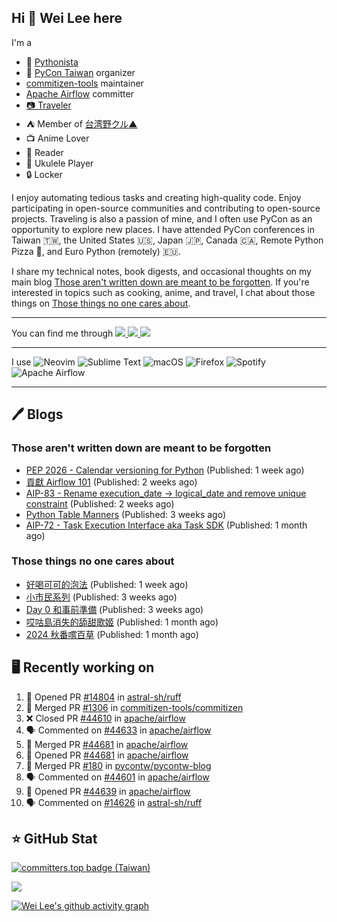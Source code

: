 ## Hi 👋 Wei Lee here

I'm a

* 🐍 [Pythonista](https://pycon-note.wei-lee.me/)
* 🐍 [PyCon Taiwan](https://tw.pycon.org/) organizer
* [commitizen-tools](https://github.com/commitizen-tools) maintainer
* [Apache Airflow](https://github.com/apache/airflow/) committer
* [📷 Traveler](https://travlog.wei-lee.me/)
* ⛺ Member of [台湾野クル▲](https://twitter.com/Taiwannokuru)
* 📺 Anime Lover
* 📖 Reader
* 🎵 Ukulele Player
* 🔒 Locker

I enjoy automating tedious tasks and creating high-quality code. Enjoy participating in open-source communities and contributing to open-source projects. Traveling is also a passion of mine, and I often use PyCon as an opportunity to explore new places. I have attended PyCon conferences in Taiwan 🇹🇼, the United States 🇺🇸, Japan 🇯🇵, Canada 🇨🇦, Remote Python Pizza 🍕, and Euro Python (remotely) 🇪🇺.

I share my technical notes, book digests, and occasional thoughts on my main blog [Those aren't written down are meant to be forgotten](https://blog.wei-lee.me/). If you're interested in topics such as cooking, anime, and travel, I chat about those things on [Those things no one cares about](https://travlog.wei-lee.me/).


---

<p align="left">
You can find me through
  <a href="https://in.linkedin.com/in/clleew" target="blank">
    <img src="https://img.shields.io/badge/LinkedIn-0077B5?style=for-the-badge&logo=linkedin&logoColor=white" />
  </a>
  <a href="https://twitter.com/clleew" target="blank">
    <img src="https://img.shields.io/badge/Twitter-1DA1F2?style=for-the-badge&logo=twitter&logoColor=white" />
  </a>
  <a href="https://github.com/Lee-W/" target="blank">
    <img src="https://img.shields.io/badge/GitHub-100000?style=for-the-badge&logo=github&logoColor=white" />
  </a>
</p>

---

I use ![Neovim](https://img.shields.io/badge/NeoVim-%2357A143.svg?&style=for-the-badge&logo=neovim&logoColor=white) ![Sublime Text](https://img.shields.io/badge/sublime_text-%23575757.svg?style=for-the-badge&logo=sublime-text&logoColor=important) ![macOS](https://img.shields.io/badge/mac%20os-000000?style=for-the-badge&logo=macos&logoColor=F0F0F0) ![Firefox](https://img.shields.io/badge/Firefox-FF7139?style=for-the-badge&logo=Firefox-Browser&logoColor=white) ![Spotify](https://img.shields.io/badge/Spotify-1ED760?style=for-the-badge&logo=spotify&logoColor=white) ![Apache Airflow](https://img.shields.io/badge/Apache%20Airflow-017CEE?style=for-the-badge&logo=Apache%20Airflow&logoColor=white)

---


## 🖊️ Blogs

### Those aren't written down are meant to be forgotten

* [PEP 2026 - Calendar versioning for Python](https://blog.wei-lee.me/posts/tech/2024/11/pep-2026) (Published: 1 week ago)
* [貢獻 Airflow 101](https://blog.wei-lee.me/posts/tech/2024/11/airflow-contribution-101) (Published: 2 weeks ago)
* [AIP-83 - Rename execution_date -&gt; logical_date and remove unique constraint](https://blog.wei-lee.me/posts/tech/2024/11/aip-83) (Published: 2 weeks ago)
* [Python Table Manners](https://blog.wei-lee.me/posts/tech/2024/11/python-table-manners-series-2024-2025-edition) (Published: 3 weeks ago)
* [AIP-72 - Task Execution Interface aka Task SDK](https://blog.wei-lee.me/posts/tech/2024/11/aip-72) (Published: 1 month ago)

### Those things no one cares about
 
 * [好喝可可的泡法](https://travlog.wei-lee.me/posts/cook/2024/11/tasty-cocoa) (Published: 1 week ago)
 * [小市民系列](https://travlog.wei-lee.me/posts/review/2024/11/Shoushimin) (Published: 3 weeks ago)
 * [Day 0 和事前準備](https://travlog.wei-lee.me/posts/travel/2024/11/2024-mt-fugi-biking-day-0) (Published: 3 weeks ago)
 * [哎咕島消失的舔甜歌姬](https://travlog.wei-lee.me/posts/review/2024/11/egumi-legacy) (Published: 1 month ago)
 * [2024 秋番嚐百草](https://travlog.wei-lee.me/posts/review/2024/11/what-i-will-watch-in-2024-fall) (Published: 1 month ago)

## 🖥️ Recently working on

1. 💪 Opened PR [#14804](https://github.com/astral-sh/ruff/pull/14804) in [astral-sh/ruff](https://github.com/astral-sh/ruff)
2. 🎉 Merged PR [#1306](https://github.com/commitizen-tools/commitizen/pull/1306) in [commitizen-tools/commitizen](https://github.com/commitizen-tools/commitizen)
3. ❌ Closed PR [#44610](https://github.com/apache/airflow/pull/44610) in [apache/airflow](https://github.com/apache/airflow)
4. 🗣 Commented on [#44633](https://github.com/apache/airflow/pull/44633#issuecomment-2519656337) in [apache/airflow](https://github.com/apache/airflow)
5. 🎉 Merged PR [#44681](https://github.com/apache/airflow/pull/44681) in [apache/airflow](https://github.com/apache/airflow)
6. 💪 Opened PR [#44681](https://github.com/apache/airflow/pull/44681) in [apache/airflow](https://github.com/apache/airflow)
7. 🎉 Merged PR [#180](https://github.com/pycontw/pycontw-blog/pull/180) in [pycontw/pycontw-blog](https://github.com/pycontw/pycontw-blog)
8. 🗣 Commented on [#44601](https://github.com/apache/airflow/issues/44601#issuecomment-2516821879) in [apache/airflow](https://github.com/apache/airflow)
9. 💪 Opened PR [#44639](https://github.com/apache/airflow/pull/44639) in [apache/airflow](https://github.com/apache/airflow)
10. 🗣 Commented on [#14626](https://github.com/astral-sh/ruff/issues/14626#issuecomment-2516441838) in [astral-sh/ruff](https://github.com/astral-sh/ruff)


## ⭐ GitHub Stat

[![committers.top badge (Taiwan)](https://user-badge.committers.top/taiwan_public/Lee-W.svg)](https://user-badge.committers.top/taiwan_public/Lee-W)

[![](https://github-readme-stats.vercel.app/api?username=Lee-W&show_icons=true&hide_title=true&cache_seconds=86400)](https://github.com/anuraghazra/github-readme-stats)

[![Wei Lee's github activity graph](https://github-readme-activity-graph.vercel.app/graph?username=Lee-W&theme=dracula)](https://github.com/ashutosh00710/github-readme-activity-graph)
